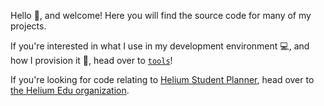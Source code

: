 Hello 👋, and welcome! Here you will find the source code for many of my projects.

If you're interested in what I use in my development environment 💻, and how I provision it 🚀, head 
over to [`tools`](https://github.com/alexdlaird/alexdlaird/blob/main/tools/README.md#useful-dev-tools)! 

If you're looking for code relating to [Helium Student Planner](https://www.heliumedu.com/), head 
over to [the Helium Edu organization](https://github.com/HeliumEdu).
